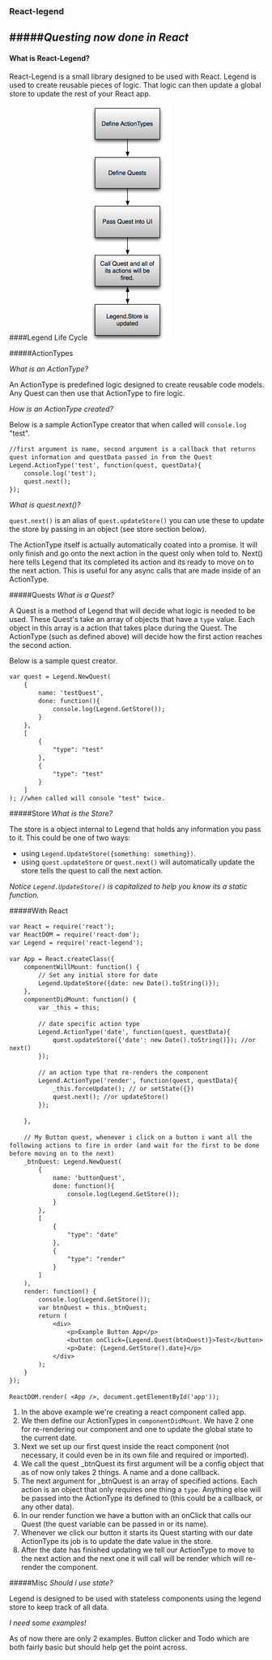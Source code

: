 ### React-legend
#####*Questing now done in React*
---

#### What is React-Legend?
React-Legend is a small library designed to be used with React. Legend is used to create reusable pieces of logic. That logic can then update a global store to update the rest of your React app.

####Legend Life Cycle
![alt text](https://raw.githubusercontent.com/katerman/react-legend/master/images/lifecycle.png "React-Legend lifecycle image")

#####ActionTypes

*What is an ActionType?*

An ActionType is predefined logic designed to create reusable code models. Any Quest can then use that ActionType to fire logic.

*How is an ActionType created?*

Below is a sample ActionType creator that when called will `console.log` "test".

```
//first argument is name, second argument is a callback that returns quest information and questData passed in from the Quest
Legend.ActionType('test', function(quest, questData){
	console.log('test');
	quest.next();
});
```

*What is quest.next()?*

`quest.next()` is an alias of `quest.updateStore()` you can use these to update the store by passing in an object (see store section below).

The ActionType itself is actually automatically coated into a promise. It will only finish and go onto the next action in the quest only when told to. Next() here tells Legend that its completed its action and its ready to move on to the next action. This is useful for any async calls that are made inside of an ActionType.

#####Quests
*What is a Quest?*

A Quest is a method of Legend that will decide what logic is needed to be used. These Quest's take an array of objects that have a `type` value. Each object in this array is a action that takes place during the Quest. The ActionType (such as defined above) will decide how the first action reaches the second action.

Below is a sample quest creator.

```
var quest = Legend.NewQuest(
	{
		name: 'testQuest',
		done: function(){
			console.log(Legend.GetStore());
		}
	},
	[
		{
			"type": "test"
		},
		{
			"type": "test"
		}
	]
); //when called will console "test" twice.
```

#####Store
*What is the Store?*

The store is a object internal to Legend that holds any information you pass to it.
This could be one of two ways:
* using `Legend.UpdateStore({something: something})`.
* using `quest.updateStore` or `quest.next()` will automatically update the store tells the quest to call the next action.

*Notice `Legend.UpdateStore()` is capitalized to help you know its a static function.*

#####With React

```
var React = require('react');
var ReactDOM = require('react-dom');
var Legend = require('react-legend');

var App = React.createClass({
	componentWillMount: function() {
		// Set any initial store for date
		Legend.UpdateStore({date: new Date().toString()});
	},
	componentDidMount: function() {
		var _this = this;

		// date specific action type
		Legend.ActionType('date', function(quest, questData){
			quest.updateStore({'date': new Date().toString()}); //or next()
		});

		// an action type that re-renders the component
		Legend.ActionType('render', function(quest, questData){
			_this.forceUpdate(); // or setState({})
			quest.next(); //or updateStore()
		});

	},

	// My Button quest, whenever i click on a button i want all the following actions to fire in order (and wait for the first to be done before moving on to the next)
	_btnQuest: Legend.NewQuest(
		{
			name: 'buttonQuest',
			done: function(){
				console.log(Legend.GetStore());
			}
		},
		[
			{
				"type": "date"
			},
			{
				"type": "render"
			}
		]
	),
	render: function() {
		console.log(Legend.GetStore());
		var btnQuest = this._btnQuest;
		return (
			<div>
				<p>Example Button App</p>
				<button onClick={Legend.Quest(btnQuest)}>Test</button>
				<p>Date: {Legend.GetStore().date}</p>
			</div>
		);
	}
});

ReactDOM.render( <App />, document.getElementById('app'));
```

1. In the above example we're creating a react component called app.
2. We then define our ActionTypes in `componentDidMount`. We have 2 one for re-rendering our component and one to update the global state to the current date.
3. Next we set up our first quest inside the react component (not necessary, it could even be in its own file and required or imported).
4. We call the quest _btnQuest its first argument will be a config object that as of now only takes 2 things. A name and a done callback.
5. The next argument for _btnQuest is an array of specified actions. Each action is an object that only requires one thing a `type`. Anything else will be passed into the ActionType its defined to (this could be a callback, or any other data).
6. In our render function we have a button with an onClick that calls our Quest (the quest variable can be passed in or its name).
7. Whenever we click our button it starts its Quest starting with our date ActionType its job is to update the date value in the store.
8. After the date has finished updating we tell our ActionType to move to the next action and the next one it will call will be render which will re-render the component.


#####Misc
*Should i use state?*

Legend is designed to be used with stateless components using the legend store to keep track of all data.

*I need some examples!*

As of now there are only 2 examples. Button clicker and Todo which are both fairly basic but should help get the point across.
